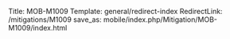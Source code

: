 Title: MOB-M1009
Template: general/redirect-index
RedirectLink: /mitigations/M1009
save_as: mobile/index.php/Mitigation/MOB-M1009/index.html